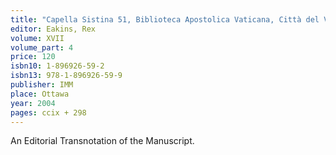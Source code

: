 ```yaml
---
title: "Capella Sistina 51, Biblioteca Apostolica Vaticana, Città del Vaticano: Liber Missarum (4)"
editor: Eakins, Rex
volume: XVII
volume_part: 4
price: 120
isbn10: 1-896926-59-2
isbn13: 978-1-896926-59-9
publisher: IMM
place: Ottawa
year: 2004
pages: ccix + 298
---
```

An Editorial Transnotation of the Manuscript.
